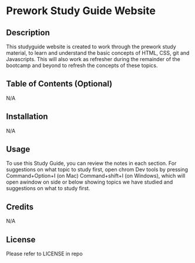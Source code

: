 # Prework Study Guide Website

## Description

This studyguide website is created to work through the prework study material, to learn and understand the basic concepts of HTML, CSS, git and Javascripts. This will also work as refresher during the remainder of the bootcamp and beyond to refresh the concepts of these topics.


## Table of Contents (Optional)

N/A

## Installation

N/A

## Usage

To use this Study Guide, you can review the notes in each section. For suggestions on what topic to study first, open chrom Dev tools by pressing Command+Option+I (on Mac) Command+shift+I (on Windows), which will open awindow on side or below showing topics we have studied and suggestions on what to study first.


## Credits

N/A

## License

Please refer to LICENSE in repo

